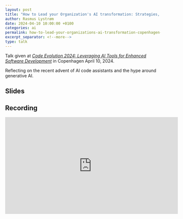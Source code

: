 ```yaml
---
layout: post
title: "How to Lead your Organization's AI transformation: Strategies, Skills, and Culture – or how to skip the platform trap and deliver business value with AI"
author: Rasmus Lystrøm
date: 2024-04-10 10:00:00 +0100
categories: ai
permalink: how-to-lead-your-organizations-ai-transformation-copenhagen-2024/
excerpt_separator: <!--more-->
type: talk
---
```


Talk given at [*Code Evolution 2024: Leveraging AI Tools for Enhanced Software Development*](https://trifork.info/code-evolution-2024) in Copenhagen April 10, 2024.

Reflecting on the recent advent of AI code assistants and the hype around generative AI.

<!--more-->

## Slides

<script defer class="speakerdeck-embed" data-id="024bdb8dea274ad69e1a8dfb1dee5660" data-ratio="1.7777777777777777" src="//speakerdeck.com/assets/embed.js"></script>

## Recording

<iframe width="560" height="315" src="https://www.youtube.com/embed/0TQ2BLs_ofc?si=uiSZ0HemvxcG3nPX" title="YouTube video player" frameborder="0" allow="accelerometer; autoplay; clipboard-write; encrypted-media; gyroscope; picture-in-picture; web-share" referrerpolicy="strict-origin-when-cross-origin" allowfullscreen></iframe>
